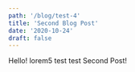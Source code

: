 ```yaml
---
path: '/blog/test-4'
title: 'Second Blog Post'
date: '2020-10-24'
draft: false
---
```


Hello! lorem5 test test Second Post! 